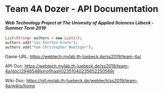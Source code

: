 # Team 4A Dozer - API Documentation
#### _Web Technology Project at The Univesity of Applied Sciences Lübeck - Summer Term 2019_
  
```dart
List<String> authors = new List(2);
authors.add("Jan Steffen Krohn");
authors.add("Tom Christopher Boettger");
```

Game-URL: https://webtech.mylab.th-luebeck.de/ss2019/team-4a/

API-Doc: https://webtech.mylab.th-luebeck.de/ss2019/team-4a/doc/2946548lolroflhash02351040235652250569/

Wiki-Doc: https://git.mylab.th-luebeck.de/webtech/ss2019/team-4a/wikis/home